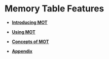# Memory Table Features<a name="EN-US_TOPIC_0289900398"></a>

-   **[Introducing MOT](introducing-mot.md)**  

-   **[Using MOT](using-mot.md)**  

-   **[Concepts of MOT](concepts-of-mot.md)**  

-   **[Appendix](../Appendix/appendix.md)**  


